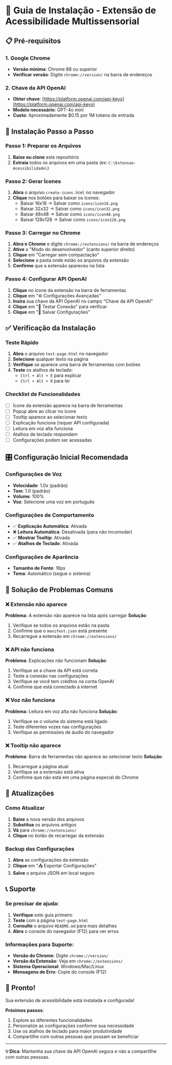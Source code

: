 # 🚀 Guia de Instalação - Extensão de Acessibilidade Multissensorial

## 📋 Pré-requisitos

### 1. Google Chrome
- **Versão mínima**: Chrome 88 ou superior
- **Verificar versão**: Digite `chrome://version/` na barra de endereços

### 2. Chave da API OpenAI
- **Obter chave**: [https://platform.openai.com/api-keys](https://platform.openai.com/api-keys)
- **Modelo necessário**: GPT-4o mini
- **Custo**: Aproximadamente $0.15 por 1M tokens de entrada

## 🔧 Instalação Passo a Passo

### Passo 1: Preparar os Arquivos
1. **Baixe ou clone** este repositório
2. **Extraia** todos os arquivos em uma pasta (ex: `C:\Extensao-Acessibilidade\`)

### Passo 2: Gerar Ícones
1. **Abra** o arquivo `create-icons.html` no navegador
2. **Clique** nos botões para baixar os ícones:
   - Baixar 16x16 → Salvar como `icons/icon16.png`
   - Baixar 32x32 → Salvar como `icons/icon32.png`
   - Baixar 48x48 → Salvar como `icons/icon48.png`
   - Baixar 128x128 → Salvar como `icons/icon128.png`

### Passo 3: Carregar no Chrome
1. **Abra o Chrome** e digite `chrome://extensions/` na barra de endereços
2. **Ative** o "Modo do desenvolvedor" (canto superior direito)
3. **Clique** em "Carregar sem compactação"
4. **Selecione** a pasta onde estão os arquivos da extensão
5. **Confirme** que a extensão apareceu na lista

### Passo 4: Configurar API OpenAI
1. **Clique** no ícone da extensão na barra de ferramentas
2. **Clique** em "⚙️ Configurações Avançadas"
3. **Insira** sua chave da API OpenAI no campo "Chave da API OpenAI"
4. **Clique** em "🧪 Testar Conexão" para verificar
5. **Clique** em "💾 Salvar Configurações"

## ✅ Verificação da Instalação

### Teste Rápido
1. **Abra** o arquivo `test-page.html` no navegador
2. **Selecione** qualquer texto na página
3. **Verifique** se aparece uma barra de ferramentas com botões
4. **Teste** os atalhos de teclado:
   - `Ctrl + Alt + E` para explicar
   - `Ctrl + Alt + R` para ler

### Checklist de Funcionalidades
- [ ] Ícone da extensão aparece na barra de ferramentas
- [ ] Popup abre ao clicar no ícone
- [ ] Tooltip aparece ao selecionar texto
- [ ] Explicação funciona (requer API configurada)
- [ ] Leitura em voz alta funciona
- [ ] Atalhos de teclado respondem
- [ ] Configurações podem ser acessadas

## 🎛️ Configuração Inicial Recomendada

### Configurações de Voz
- **Velocidade**: 1.0x (padrão)
- **Tom**: 1.0 (padrão)
- **Volume**: 100%
- **Voz**: Selecione uma voz em português

### Configurações de Comportamento
- ✅ **Explicação Automática**: Ativada
- ❌ **Leitura Automática**: Desativada (para não incomodar)
- ✅ **Mostrar Tooltip**: Ativada
- ✅ **Atalhos de Teclado**: Ativada

### Configurações de Aparência
- **Tamanho de Fonte**: 16px
- **Tema**: Automático (segue o sistema)

## 🔧 Solução de Problemas Comuns

### ❌ Extensão não aparece
**Problema**: A extensão não aparece na lista após carregar
**Solução**:
1. Verifique se todos os arquivos estão na pasta
2. Confirme que o `manifest.json` está presente
3. Recarregue a extensão em `chrome://extensions/`

### ❌ API não funciona
**Problema**: Explicações não funcionam
**Solução**:
1. Verifique se a chave da API está correta
2. Teste a conexão nas configurações
3. Verifique se você tem créditos na conta OpenAI
4. Confirme que está conectado à internet

### ❌ Voz não funciona
**Problema**: Leitura em voz alta não funciona
**Solução**:
1. Verifique se o volume do sistema está ligado
2. Teste diferentes vozes nas configurações
3. Verifique as permissões de áudio do navegador

### ❌ Tooltip não aparece
**Problema**: Barra de ferramentas não aparece ao selecionar texto
**Solução**:
1. Recarregue a página atual
2. Verifique se a extensão está ativa
3. Confirme que não está em uma página especial do Chrome

## 🔄 Atualizações

### Como Atualizar
1. **Baixe** a nova versão dos arquivos
2. **Substitua** os arquivos antigos
3. **Vá** para `chrome://extensions/`
4. **Clique** no botão de recarregar da extensão

### Backup das Configurações
1. **Abra** as configurações da extensão
2. **Clique** em "📤 Exportar Configurações"
3. **Salve** o arquivo JSON em local seguro

## 📞 Suporte

### Se precisar de ajuda:
1. **Verifique** este guia primeiro
2. **Teste** com a página `test-page.html`
3. **Consulte** o arquivo `README.md` para mais detalhes
4. **Abra** o console do navegador (F12) para ver erros

### Informações para Suporte:
- **Versão do Chrome**: Digite `chrome://version/`
- **Versão da Extensão**: Veja em `chrome://extensions/`
- **Sistema Operacional**: Windows/Mac/Linux
- **Mensagens de Erro**: Copie do console (F12)

## 🎉 Pronto!

Sua extensão de acessibilidade está instalada e configurada! 

**Próximos passos**:
1. Explore as diferentes funcionalidades
2. Personalize as configurações conforme sua necessidade
3. Use os atalhos de teclado para maior produtividade
4. Compartilhe com outras pessoas que possam se beneficiar

---

**💡 Dica**: Mantenha sua chave da API OpenAI segura e não a compartilhe com outras pessoas.
